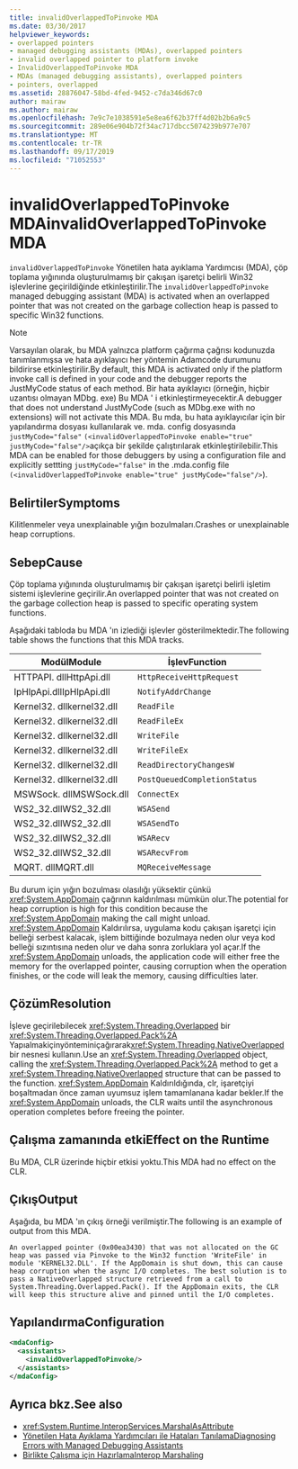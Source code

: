 ```yaml
---
title: invalidOverlappedToPinvoke MDA
ms.date: 03/30/2017
helpviewer_keywords:
- overlapped pointers
- managed debugging assistants (MDAs), overlapped pointers
- invalid overlapped pointer to platform invoke
- InvalidOverlappedToPinvoke MDA
- MDAs (managed debugging assistants), overlapped pointers
- pointers, overlapped
ms.assetid: 28876047-58bd-4fed-9452-c7da346d67c0
author: mairaw
ms.author: mairaw
ms.openlocfilehash: 7e9c7e1038591e5e8ea6f62b37ff4d02b2b6a9c5
ms.sourcegitcommit: 289e06e904b72f34ac717dbcc5074239b977e707
ms.translationtype: MT
ms.contentlocale: tr-TR
ms.lasthandoff: 09/17/2019
ms.locfileid: "71052553"
---
```

# <a name="invalidoverlappedtopinvoke-mda"></a><span data-ttu-id="1a9dd-102">invalidOverlappedToPinvoke MDA</span><span class="sxs-lookup"><span data-stu-id="1a9dd-102">invalidOverlappedToPinvoke MDA</span></span>
<span data-ttu-id="1a9dd-103">`invalidOverlappedToPinvoke` Yönetilen hata ayıklama Yardımcısı (MDA), çöp toplama yığınında oluşturulmamış bir çakışan işaretçi belirli Win32 işlevlerine geçirildiğinde etkinleştirilir.</span><span class="sxs-lookup"><span data-stu-id="1a9dd-103">The `invalidOverlappedToPinvoke` managed debugging assistant (MDA) is activated when an overlapped pointer that was not created on the garbage collection heap is passed to specific Win32 functions.</span></span>  
  
> [!NOTE]
> <span data-ttu-id="1a9dd-104">Varsayılan olarak, bu MDA yalnızca platform çağırma çağrısı kodunuzda tanımlanmışsa ve hata ayıklayıcı her yöntemin Adamcode durumunu bildirirse etkinleştirilir.</span><span class="sxs-lookup"><span data-stu-id="1a9dd-104">By default, this MDA is activated only if the platform invoke call is defined in your code and the debugger reports the JustMyCode status of each method.</span></span> <span data-ttu-id="1a9dd-105">Bir hata ayıklayıcı (örneğin, hiçbir uzantısı olmayan MDbg. exe) Bu MDA ' i etkinleştirmeyecektir.</span><span class="sxs-lookup"><span data-stu-id="1a9dd-105">A debugger that does not understand JustMyCode (such as MDbg.exe with no extensions) will not activate this MDA.</span></span> <span data-ttu-id="1a9dd-106">Bu mda, bu hata ayıklayıcılar için bir yapılandırma dosyası kullanılarak ve. mda. config dosyasında `justMyCode="false"` `(<invalidOverlappedToPinvoke enable="true" justMyCode="false"/>`açıkça bir şekilde çalıştırılarak etkinleştirilebilir.</span><span class="sxs-lookup"><span data-stu-id="1a9dd-106">This MDA can be enabled for those debuggers by using a configuration file and explicitly settting `justMyCode="false"` in the .mda.config file `(<invalidOverlappedToPinvoke enable="true" justMyCode="false"/>`).</span></span>  
  
## <a name="symptoms"></a><span data-ttu-id="1a9dd-107">Belirtiler</span><span class="sxs-lookup"><span data-stu-id="1a9dd-107">Symptoms</span></span>  
 <span data-ttu-id="1a9dd-108">Kilitlenmeler veya unexplainable yığın bozulmaları.</span><span class="sxs-lookup"><span data-stu-id="1a9dd-108">Crashes or unexplainable heap corruptions.</span></span>  
  
## <a name="cause"></a><span data-ttu-id="1a9dd-109">Sebep</span><span class="sxs-lookup"><span data-stu-id="1a9dd-109">Cause</span></span>  
 <span data-ttu-id="1a9dd-110">Çöp toplama yığınında oluşturulmamış bir çakışan işaretçi belirli işletim sistemi işlevlerine geçirilir.</span><span class="sxs-lookup"><span data-stu-id="1a9dd-110">An overlapped pointer that was not created on the garbage collection heap is passed to specific operating system functions.</span></span>  
  
 <span data-ttu-id="1a9dd-111">Aşağıdaki tabloda bu MDA 'ın izlediği işlevler gösterilmektedir.</span><span class="sxs-lookup"><span data-stu-id="1a9dd-111">The following table shows the functions that this MDA tracks.</span></span>  
  
|<span data-ttu-id="1a9dd-112">Modül</span><span class="sxs-lookup"><span data-stu-id="1a9dd-112">Module</span></span>|<span data-ttu-id="1a9dd-113">İşlev</span><span class="sxs-lookup"><span data-stu-id="1a9dd-113">Function</span></span>|  
|------------|--------------|  
|<span data-ttu-id="1a9dd-114">HTTPAPI. dll</span><span class="sxs-lookup"><span data-stu-id="1a9dd-114">HttpApi.dll</span></span>|`HttpReceiveHttpRequest`|  
|<span data-ttu-id="1a9dd-115">IpHlpApi.dll</span><span class="sxs-lookup"><span data-stu-id="1a9dd-115">IpHlpApi.dll</span></span>|`NotifyAddrChange`|  
|<span data-ttu-id="1a9dd-116">Kernel32. dll</span><span class="sxs-lookup"><span data-stu-id="1a9dd-116">kernel32.dll</span></span>|`ReadFile`|  
|<span data-ttu-id="1a9dd-117">Kernel32. dll</span><span class="sxs-lookup"><span data-stu-id="1a9dd-117">kernel32.dll</span></span>|`ReadFileEx`|  
|<span data-ttu-id="1a9dd-118">Kernel32. dll</span><span class="sxs-lookup"><span data-stu-id="1a9dd-118">kernel32.dll</span></span>|`WriteFile`|  
|<span data-ttu-id="1a9dd-119">Kernel32. dll</span><span class="sxs-lookup"><span data-stu-id="1a9dd-119">kernel32.dll</span></span>|`WriteFileEx`|  
|<span data-ttu-id="1a9dd-120">Kernel32. dll</span><span class="sxs-lookup"><span data-stu-id="1a9dd-120">kernel32.dll</span></span>|`ReadDirectoryChangesW`|  
|<span data-ttu-id="1a9dd-121">Kernel32. dll</span><span class="sxs-lookup"><span data-stu-id="1a9dd-121">kernel32.dll</span></span>|`PostQueuedCompletionStatus`|  
|<span data-ttu-id="1a9dd-122">MSWSock. dll</span><span class="sxs-lookup"><span data-stu-id="1a9dd-122">MSWSock.dll</span></span>|`ConnectEx`|  
|<span data-ttu-id="1a9dd-123">WS2_32.dll</span><span class="sxs-lookup"><span data-stu-id="1a9dd-123">WS2_32.dll</span></span>|`WSASend`|  
|<span data-ttu-id="1a9dd-124">WS2_32.dll</span><span class="sxs-lookup"><span data-stu-id="1a9dd-124">WS2_32.dll</span></span>|`WSASendTo`|  
|<span data-ttu-id="1a9dd-125">WS2_32.dll</span><span class="sxs-lookup"><span data-stu-id="1a9dd-125">WS2_32.dll</span></span>|`WSARecv`|  
|<span data-ttu-id="1a9dd-126">WS2_32.dll</span><span class="sxs-lookup"><span data-stu-id="1a9dd-126">WS2_32.dll</span></span>|`WSARecvFrom`|  
|<span data-ttu-id="1a9dd-127">MQRT. dll</span><span class="sxs-lookup"><span data-stu-id="1a9dd-127">MQRT.dll</span></span>|`MQReceiveMessage`|  
  
 <span data-ttu-id="1a9dd-128">Bu durum için yığın bozulması olasılığı yüksektir çünkü <xref:System.AppDomain> çağrının kaldırılması mümkün olur.</span><span class="sxs-lookup"><span data-stu-id="1a9dd-128">The potential for heap corruption is high for this condition because the <xref:System.AppDomain> making the call might unload.</span></span> <span data-ttu-id="1a9dd-129"><xref:System.AppDomain> Kaldırılırsa, uygulama kodu çakışan işaretçi için belleği serbest kalacak, işlem bittiğinde bozulmaya neden olur veya kod belleği sızıntısına neden olur ve daha sonra zorluklara yol açar.</span><span class="sxs-lookup"><span data-stu-id="1a9dd-129">If the <xref:System.AppDomain> unloads, the application code will either free the memory for the overlapped pointer, causing corruption when the operation finishes, or the code will leak the memory, causing difficulties later.</span></span>  
  
## <a name="resolution"></a><span data-ttu-id="1a9dd-130">Çözüm</span><span class="sxs-lookup"><span data-stu-id="1a9dd-130">Resolution</span></span>  
 <span data-ttu-id="1a9dd-131">İşleve geçirilebilecek <xref:System.Threading.Overlapped> bir <xref:System.Threading.Overlapped.Pack%2A> Yapıalmakiçinyönteminiçağırarak<xref:System.Threading.NativeOverlapped> bir nesnesi kullanın.</span><span class="sxs-lookup"><span data-stu-id="1a9dd-131">Use an <xref:System.Threading.Overlapped> object, calling the <xref:System.Threading.Overlapped.Pack%2A> method to get a <xref:System.Threading.NativeOverlapped> structure that can be passed to the function.</span></span> <span data-ttu-id="1a9dd-132"><xref:System.AppDomain> Kaldırıldığında, clr, işaretçiyi boşaltmadan önce zaman uyumsuz işlem tamamlanana kadar bekler.</span><span class="sxs-lookup"><span data-stu-id="1a9dd-132">If the <xref:System.AppDomain> unloads, the CLR waits until the asynchronous operation completes before freeing the pointer.</span></span>  
  
## <a name="effect-on-the-runtime"></a><span data-ttu-id="1a9dd-133">Çalışma zamanında etki</span><span class="sxs-lookup"><span data-stu-id="1a9dd-133">Effect on the Runtime</span></span>  
 <span data-ttu-id="1a9dd-134">Bu MDA, CLR üzerinde hiçbir etkisi yoktu.</span><span class="sxs-lookup"><span data-stu-id="1a9dd-134">This MDA had no effect on the CLR.</span></span>  
  
## <a name="output"></a><span data-ttu-id="1a9dd-135">Çıkış</span><span class="sxs-lookup"><span data-stu-id="1a9dd-135">Output</span></span>  
 <span data-ttu-id="1a9dd-136">Aşağıda, bu MDA 'ın çıkış örneği verilmiştir.</span><span class="sxs-lookup"><span data-stu-id="1a9dd-136">The following is an example of output from this MDA.</span></span>  
  
 `An overlapped pointer (0x00ea3430) that was not allocated on the GC heap was passed via Pinvoke to the Win32 function 'WriteFile' in module 'KERNEL32.DLL'. If the AppDomain is shut down, this can cause heap corruption when the async I/O completes. The best solution is to pass a NativeOverlapped structure retrieved from a call to System.Threading.Overlapped.Pack(). If the AppDomain exits, the CLR will keep this structure alive and pinned until the I/O completes.`  
  
## <a name="configuration"></a><span data-ttu-id="1a9dd-137">Yapılandırma</span><span class="sxs-lookup"><span data-stu-id="1a9dd-137">Configuration</span></span>  
  
```xml  
<mdaConfig>  
  <assistants>  
    <invalidOverlappedToPinvoke/>  
  </assistants>  
</mdaConfig>  
```  
  
## <a name="see-also"></a><span data-ttu-id="1a9dd-138">Ayrıca bkz.</span><span class="sxs-lookup"><span data-stu-id="1a9dd-138">See also</span></span>

- <xref:System.Runtime.InteropServices.MarshalAsAttribute>
- [<span data-ttu-id="1a9dd-139">Yönetilen Hata Ayıklama Yardımcıları ile Hataları Tanılama</span><span class="sxs-lookup"><span data-stu-id="1a9dd-139">Diagnosing Errors with Managed Debugging Assistants</span></span>](diagnosing-errors-with-managed-debugging-assistants.md)
- [<span data-ttu-id="1a9dd-140">Birlikte Çalışma için Hazırlama</span><span class="sxs-lookup"><span data-stu-id="1a9dd-140">Interop Marshaling</span></span>](../interop/interop-marshaling.md)
